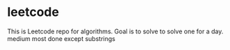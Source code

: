 # leetcode

This is Leetcode repo for algorithms. Goal is to solve to solve one for a day.
medium most done except substrings
